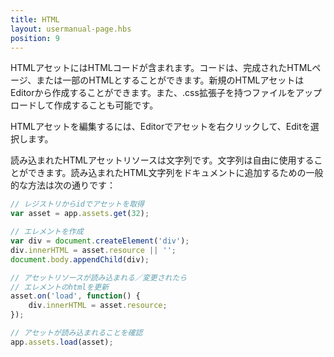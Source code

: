 ```yaml
---
title: HTML
layout: usermanual-page.hbs
position: 9
---
```


HTMLアセットにはHTMLコードが含まれます。コードは、完成されたHTMLページ、または一部のHTMLとすることができます。新規のHTMLアセットはEditorから作成することができます。また、.css拡張子を持つファイルをアップロードして作成することも可能です。

HTMLアセットを編集するには、Editorでアセットを右クリックして、Editを選択します。

読み込まれたHTMLアセットリソースは文字列です。文字列は自由に使用することができます。読み込まれたHTML文字列をドキュメントに追加するための一般的な方法は次の通りです：

```javascript
// レジストリからidでアセットを取得
var asset = app.assets.get(32);

// エレメントを作成
var div = document.createElement('div');
div.innerHTML = asset.resource || '';
document.body.appendChild(div);

// アセットリソースが読み込まれる／変更されたら
// エレメントのhtmlを更新
asset.on('load', function() {
    div.innerHTML = asset.resource;
});

// アセットが読み込まれることを確認
app.assets.load(asset);
```

